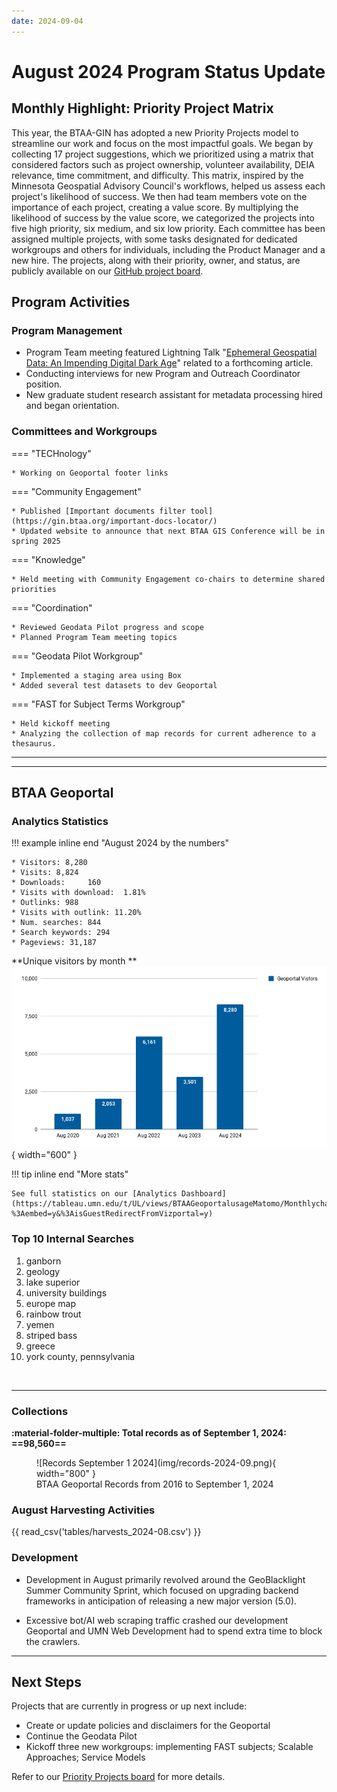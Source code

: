 ```yaml
---
date: 2024-09-04
---
```


# August 2024 Program Status Update

<!-- more -->

## Monthly Highlight: Priority Project Matrix

This year, the BTAA-GIN has adopted a new Priority Projects model to streamline our work and focus on the most impactful goals. We began by collecting 17 project suggestions, which we prioritized using a matrix that considered factors such as project ownership, volunteer availability, DEIA relevance, time commitment, and difficulty. This matrix, inspired by the Minnesota Geospatial Advisory Council's workflows, helped us assess each project's likelihood of success. We then had team members vote on the importance of each project, creating a value score. By multiplying the likelihood of success by the value score, we categorized the projects into five high priority, six medium, and six low priority. Each committee has been assigned multiple projects, with some tasks designated for dedicated workgroups and others for individuals, including the Product Manager and a new hire. The projects, along with their priority, owner, and status, are publicly available on our [GitHub project board](https://github.com/orgs/geobtaa/projects/22/views/6).


## Program Activities

### Program Management

* Program Team meeting featured Lightning Talk "[Ephemeral Geospatial Data: An Impending Digital Dark Age](https://gin.btaa.org/library/digital-dark-age/#/)" related to a forthcoming article.
* Conducting interviews for new Program and Outreach Coordinator position.
* New graduate student research assistant for metadata processing hired and began orientation.


### Committees and Workgroups

<div class="grid" markdown>

=== "TECHnology"

    * Working on Geoportal footer links


=== "Community Engagement"

    * Published [Important documents filter tool](https://gin.btaa.org/important-docs-locator/)
    * Updated website to announce that next BTAA GIS Conference will be in spring 2025   

=== "Knowledge"

    * Held meeting with Community Engagement co-chairs to determine shared priorities

=== "Coordination"

	* Reviewed Geodata Pilot progress and scope
	* Planned Program Team meeting topics

=== "Geodata Pilot Workgroup"

	* Implemented a staging area using Box
	* Added several test datasets to dev Geoportal

=== "FAST for Subject Terms Workgroup"

	* Held kickoff meeting
	* Analyzing the collection of map records for current adherence to a thesaurus.
	
</div>
<hr>


----

## BTAA Geoportal 

### Analytics Statistics

!!! example inline end "August 2024 by the numbers"

    * Visitors:	8,280
    * Visits: 8,824
    * Downloads:	 160
    * Visits with download:	 1.81%
    * Outlinks: 988
    * Visits with outlink: 11.20%
    * Num. searches: 844
    * Search keywords: 294
    * Pageviews: 31,187


**Unique visitors by month
**![](img/2024-08-monthly-users.png){ width="600" }

!!! tip inline end "More stats"

    See full statistics on our [Analytics Dashboard](https://tableau.umn.edu/t/UL/views/BTAAGeoportalusageMatomo/Monthlycharts?%3Aembed=y&%3AisGuestRedirectFromVizportal=y)

### Top 10 Internal Searches

1. ganborn
1. geology
1. lake superior
1. university buildings
1. europe map
1. rainbow trout
1. yemen
1. striped bass
1. greece
1. york county, pennsylvania

<br clear="left"/>

---

### Collections

**:material-folder-multiple: Total records as of September 1, 2024: ==98,560==**

<figure markdown="span">
  ![Records September 1 2024](img/records-2024-09.png){ width="800" }
  <figcaption>BTAA Geoportal Records from 2016 to 
September 1, 2024</figcaption>
</figure>


### August Harvesting Activities

{{ read_csv('tables/harvests_2024-08.csv') }}

### Development

* Development in August primarily revolved around the GeoBlacklight Summer Community Sprint, which focused on upgrading backend frameworks in anticipation of releasing a new major version (5.0).

* Excessive bot/AI web scraping traffic crashed our development Geoportal and UMN Web Development had to spend extra time to block the crawlers.

---

## Next Steps

Projects that are currently in progress or up next include:

* Create or update policies and disclaimers for the Geoportal
* Continue the Geodata Pilot
* Kickoff three new workgroups: implementing FAST subjects;  Scalable Approaches; Service Models

Refer to our [Priority Projects board](https://github.com/orgs/geobtaa/projects/22/views/5) for more details.


